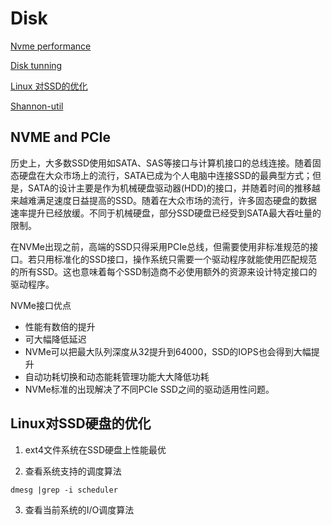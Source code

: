 # Disk

[Nvme performance](http://kernelmaker.github.io/nvme_ssd_fio)

[Disk tunning](http://blog.sina.com.cn/s/blog_448574810101k1va.html)

[Linux 对SSD的优化](https://www.jianshu.com/p/nQpqsN)

[Shannon-util](http://www.doc88.com/p-3939101394659.html)

## NVME and PCIe
历史上，大多数SSD使用如SATA、SAS等接口与计算机接口的总线连接。随着固态硬盘在大众市场上的流行，SATA已成为个人电脑中连接SSD的最典型方式；但是，SATA的设计主要是作为机械硬盘驱动器(HDD)的接口，并随着时间的推移越来越难满足速度日益提高的SSD。随着在大众市场的流行，许多固态硬盘的数据速率提升已经放缓。不同于机械硬盘，部分SSD硬盘已经受到SATA最大吞吐量的限制。

在NVMe出现之前，高端的SSD只得采用PCIe总线，但需要使用非标准规范的接口。若只用标准化的SSD接口，操作系统只需要一个驱动程序就能使用匹配规范的所有SSD。这也意味着每个SSD制造商不必使用额外的资源来设计特定接口的驱动程序。

NVMe接口优点

- 性能有数倍的提升
- 可大幅降低延迟
- NVMe可以把最大队列深度从32提升到64000，SSD的IOPS也会得到大幅提升
- 自动功耗切换和动态能耗管理功能大大降低功耗
- NVMe标准的出现解决了不同PCIe SSD之间的驱动适用性问题。

## Linux对SSD硬盘的优化

1. ext4文件系统在SSD硬盘上性能最优

2. 查看系统支持的调度算法

```
dmesg |grep -i scheduler
```

3. 查看当前系统的I/O调度算法

